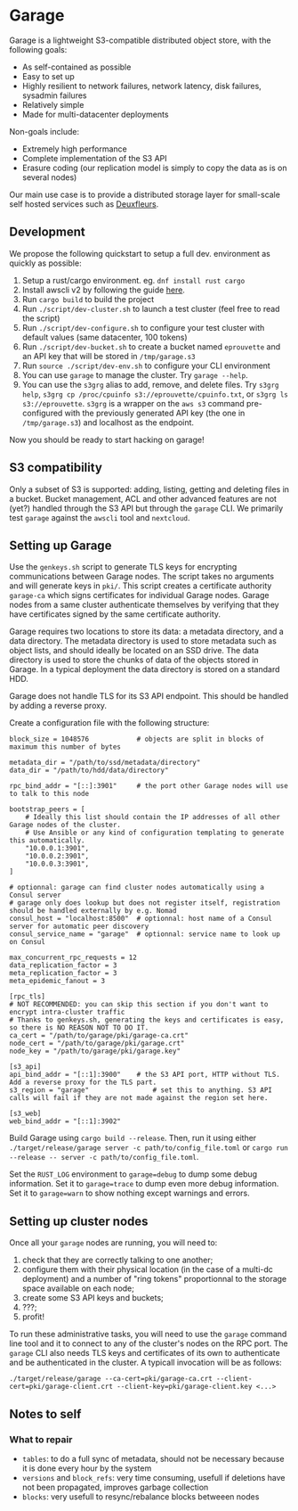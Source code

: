 # Garage

Garage is a lightweight S3-compatible distributed object store, with the following goals:

- As self-contained as possible
- Easy to set up
- Highly resilient to network failures, network latency, disk failures, sysadmin failures
- Relatively simple
- Made for multi-datacenter deployments

Non-goals include:

- Extremely high performance
- Complete implementation of the S3 API
- Erasure coding (our replication model is simply to copy the data as is on several nodes)

Our main use case is to provide a distributed storage layer for small-scale self hosted services such as [Deuxfleurs](https://deuxfleurs.fr).

## Development

We propose the following quickstart to setup a full dev. environment as quickly as possible:

  1. Setup a rust/cargo environment. eg. `dnf install rust cargo`
  2. Install awscli v2 by following the guide [here](https://docs.aws.amazon.com/cli/latest/userguide/install-cliv2.html).
  3. Run `cargo build` to build the project
  4. Run `./script/dev-cluster.sh` to launch a test cluster (feel free to read the script)
  5. Run `./script/dev-configure.sh` to configure your test cluster with default values (same datacenter, 100 tokens)
  6. Run `./script/dev-bucket.sh` to create a bucket named `eprouvette` and an API key that will be stored in `/tmp/garage.s3`
  7. Run `source ./script/dev-env.sh` to configure your CLI environment
  8. You can use `garage` to manage the cluster. Try `garage --help`.
  9. You can use the `s3grg` alias to add, remove, and delete files. Try `s3grg help`, `s3grg cp /proc/cpuinfo s3://eprouvette/cpuinfo.txt`, or `s3grg ls s3://eprouvette`. `s3grg` is a wrapper on the `aws s3` command pre-configured with the previously generated API key (the one in `/tmp/garage.s3`) and localhost as the endpoint.

Now you should be ready to start hacking on garage!

## S3 compatibility

Only a subset of S3 is supported: adding, listing, getting and deleting files in a bucket.
Bucket management, ACL and other advanced features are not (yet?) handled through the S3 API but through the `garage` CLI.
We primarily test `garage` against the `awscli` tool and `nextcloud`.

## Setting up Garage

Use the `genkeys.sh` script to generate TLS keys for encrypting communications between Garage nodes.
The script takes no arguments and will generate keys in `pki/`.
This script creates a certificate authority `garage-ca` which signs certificates for individual Garage nodes.
Garage nodes from a same cluster authenticate themselves by verifying that they have certificates signed by the same certificate authority.

Garage requires two locations to store its data: a metadata directory, and a data directory.
The metadata directory is used to store metadata such as object lists, and should ideally be located on an SSD drive.
The data directory is used to store the chunks of data of the objects stored in Garage.
In a typical deployment the data directory is stored on a standard HDD.

Garage does not handle TLS for its S3 API endpoint. This should be handled by adding a reverse proxy.

Create a configuration file with the following structure:

```
block_size = 1048576			# objects are split in blocks of maximum this number of bytes

metadata_dir = "/path/to/ssd/metadata/directory"
data_dir = "/path/to/hdd/data/directory"

rpc_bind_addr = "[::]:3901"		# the port other Garage nodes will use to talk to this node

bootstrap_peers = [
	# Ideally this list should contain the IP addresses of all other Garage nodes of the cluster.
	# Use Ansible or any kind of configuration templating to generate this automatically.
	"10.0.0.1:3901",
	"10.0.0.2:3901",
	"10.0.0.3:3901",
]

# optionnal: garage can find cluster nodes automatically using a Consul server
# garage only does lookup but does not register itself, registration should be handled externally by e.g. Nomad
consul_host = "localhost:8500"	# optionnal: host name of a Consul server for automatic peer discovery
consul_service_name = "garage"  # optionnal: service name to look up on Consul

max_concurrent_rpc_requests = 12
data_replication_factor = 3
meta_replication_factor = 3
meta_epidemic_fanout = 3

[rpc_tls]
# NOT RECOMMENDED: you can skip this section if you don't want to encrypt intra-cluster traffic
# Thanks to genkeys.sh, generating the keys and certificates is easy, so there is NO REASON NOT TO DO IT.
ca_cert = "/path/to/garage/pki/garage-ca.crt"
node_cert = "/path/to/garage/pki/garage.crt"
node_key = "/path/to/garage/pki/garage.key"

[s3_api]
api_bind_addr = "[::1]:3900"	# the S3 API port, HTTP without TLS. Add a reverse proxy for the TLS part.
s3_region = "garage"				# set this to anything. S3 API calls will fail if they are not made against the region set here.

[s3_web]
web_bind_addr = "[::1]:3902"
```

Build Garage using `cargo build --release`.
Then, run it using either `./target/release/garage server -c path/to/config_file.toml` or `cargo run --release -- server -c path/to/config_file.toml`.

Set the `RUST_LOG` environment to `garage=debug` to dump some debug information.
Set it to `garage=trace` to dump even more debug information.
Set it to `garage=warn` to show nothing except warnings and errors.

## Setting up cluster nodes

Once all your `garage` nodes are running, you will need to:

1. check that they are correctly talking to one another;
2. configure them with their physical location (in the case of a multi-dc deployment) and a number of "ring tokens" proportionnal to the storage space available on each node;
3. create some S3 API keys and buckets;
4. ???;
5. profit!

To run these administrative tasks, you will need to use the `garage` command line tool and it to connect to any of the cluster's nodes on the RPC port.
The `garage` CLI also needs TLS keys and certificates of its own to authenticate and be authenticated in the cluster.
A typicall invocation will be as follows:

```
./target/release/garage --ca-cert=pki/garage-ca.crt --client-cert=pki/garage-client.crt --client-key=pki/garage-client.key <...>
```


## Notes to self

### What to repair

- `tables`: to do a full sync of metadata, should not be necessary because it is done every hour by the system
- `versions` and `block_refs`: very time consuming, usefull if deletions have not been propagated, improves garbage collection
- `blocks`: very usefull to resync/rebalance blocks betweeen nodes

